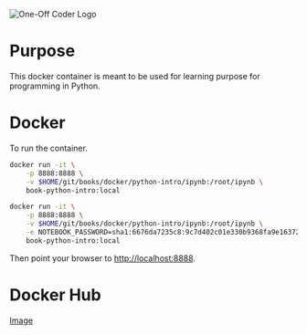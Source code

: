 ![One-Off Coder Logo](../logo.png "One-Off Coder")

# Purpose

This docker container is meant to be used for learning purpose for programming in Python.

# Docker

To run the container.

```bash
docker run -it \
    -p 8888:8888 \
    -v $HOME/git/books/docker/python-intro/ipynb:/root/ipynb \
    book-python-intro:local

docker run -it \
    -p 8888:8888 \
    -v $HOME/git/books/docker/python-intro/ipynb:/root/ipynb \
    -e NOTEBOOK_PASSWORD=sha1:6676da7235c8:9c7d402c01e330b9368fa9e1637233748be11cc5 \
    book-python-intro:local
```

Then point your browser to [http://localhost:8888](http://localhost:8888).

# Docker Hub

[Image](https://hub.docker.com/r/oneoffcoder/book-python-intro)
